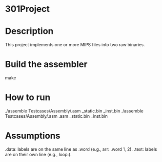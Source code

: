 # 301Project

# Description
This project implements one or more MIPS files into two raw binaries.

# Build the assembler
make

# How to run
./assemble Testcases/Assembly/<filename>.asm <filename>_static.bin <filename>_inst.bin
./assemble Testcases/Assembly/<file1>.asm <file2>.asm <filename>_static.bin <filename>_inst.bin

# Assumptions
.data: labels are on the same line as .word (e.g., arr: .word 1, 2).
.text: labels are on their own line (e.g., loop:).
